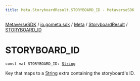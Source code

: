 ```yaml
---
title: Meta.StoryboardResult.STORYBOARD_ID - MetaverseSDK
---
```


[MetaverseSDK](../../../index.html) / [io.gometa.sdk](../../index.html) / [Meta](../index.html) / [StoryboardResult](index.html) / [STORYBOARD_ID](./-s-t-o-r-y-b-o-a-r-d_-i-d.html)

# STORYBOARD_ID

`const val STORYBOARD_ID: `[`String`](https://kotlinlang.org/api/latest/jvm/stdlib/kotlin/-string/index.html)

Key that maps to a [String](https://kotlinlang.org/api/latest/jvm/stdlib/kotlin/-string/index.html) extra containing the storyboard's ID.

